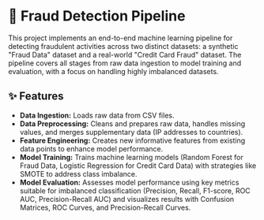# 💸 Fraud Detection Pipeline

This project implements an end-to-end machine learning pipeline for detecting fraudulent activities across two distinct datasets: a synthetic "Fraud Data" dataset and a real-world "Credit Card Fraud" dataset. The pipeline covers all stages from raw data ingestion to model training and evaluation, with a focus on handling highly imbalanced datasets.

## ✨ Features

* **Data Ingestion:** Loads raw data from CSV files.
* **Data Preprocessing:** Cleans and prepares raw data, handles missing values, and merges supplementary data (IP addresses to countries).
* **Feature Engineering:** Creates new informative features from existing data points to enhance model performance.
* **Model Training:** Trains machine learning models (Random Forest for Fraud Data, Logistic Regression for Credit Card Data) with strategies like SMOTE to address class imbalance.
* **Model Evaluation:** Assesses model performance using key metrics suitable for imbalanced classification (Precision, Recall, F1-score, ROC AUC, Precision-Recall AUC) and visualizes results with Confusion Matrices, ROC Curves, and Precision-Recall Curves.
